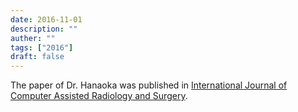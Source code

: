 ```yaml
---
date: 2016-11-01
description: ""
auther: ""
tags: ["2016"]
draft: false
---
```

The paper of Dr. Hanaoka was published in [International Journal of Computer Assisted Radiology and Surgery](https://link.springer.com/article/10.1007/s11548-016-1507-z).
<!--more-->
